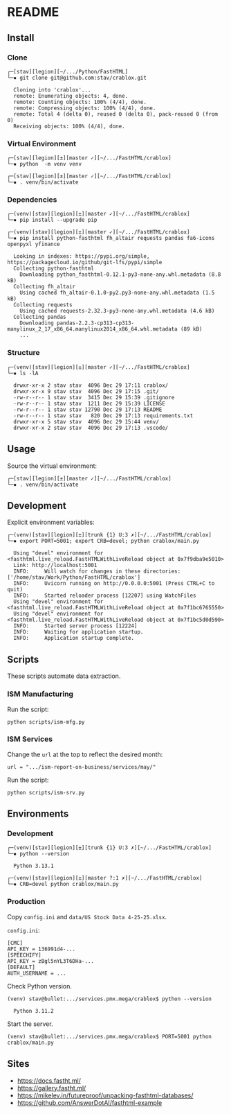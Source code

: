 # README

## Install

### Clone

    ┌─[stav][legion][~/.../Python/FastHTML]
    └─▪ git clone git@github.com:stav/crablox.git

      Cloning into 'crablox'...
      remote: Enumerating objects: 4, done.
      remote: Counting objects: 100% (4/4), done.
      remote: Compressing objects: 100% (4/4), done.
      remote: Total 4 (delta 0), reused 0 (delta 0), pack-reused 0 (from 0)
      Receiving objects: 100% (4/4), done.

### Virtual Environment

    ┌─[stav][legion][±][master ✓][~/.../FastHTML/crablox]
    └─▪ python  -m venv venv

    ┌─[stav][legion][±][master ✓][~/.../FastHTML/crablox]
    └─▪ . venv/bin/activate

### Dependencies

    ┌─(venv)[stav][legion][±][master ✓][~/.../FastHTML/crablox]
    └─▪ pip install --upgrade pip

    ┌─(venv)[stav][legion][±][master ✓][~/.../FastHTML/crablox]
    └─▪ pip install python-fasthtml fh_altair requests pandas fa6-icons openpyxl yfinance

      Looking in indexes: https://pypi.org/simple, https://packagecloud.io/github/git-lfs/pypi/simple
      Collecting python-fasthtml
        Downloading python_fasthtml-0.12.1-py3-none-any.whl.metadata (8.8 kB)
      Collecting fh_altair
        Using cached fh_altair-0.1.0-py2.py3-none-any.whl.metadata (1.5 kB)
      Collecting requests
        Using cached requests-2.32.3-py3-none-any.whl.metadata (4.6 kB)
      Collecting pandas
        Downloading pandas-2.2.3-cp313-cp313-manylinux_2_17_x86_64.manylinux2014_x86_64.whl.metadata (89 kB)
        ...

### Structure

    ┌─(venv)[stav][legion][±][master ✓][~/.../FastHTML/crablox]
    └─▪ ls -lA

      drwxr-xr-x 2 stav stav  4096 Dec 29 17:11 crablox/
      drwxr-xr-x 9 stav stav  4096 Dec 29 17:15 .git/
      -rw-r--r-- 1 stav stav  3415 Dec 29 15:39 .gitignore
      -rw-r--r-- 1 stav stav  1211 Dec 29 15:39 LICENSE
      -rw-r--r-- 1 stav stav 12790 Dec 29 17:13 README
      -rw-r--r-- 1 stav stav   820 Dec 29 17:13 requirements.txt
      drwxr-xr-x 5 stav stav  4096 Dec 29 15:44 venv/
      drwxr-xr-x 2 stav stav  4096 Dec 29 17:13 .vscode/

## Usage

Source the virtual environment:

    ┌─[stav][legion][±][master ✓][~/.../FastHTML/crablox]
    └─▪ . venv/bin/activate

## Development

Explicit environment variables:

    ┌─(venv)[stav][legion][±][trunk {1} U:3 ✗][~/.../FastHTML/crablox]
    └─▪ export PORT=5001; export CRB=devel; python crablox/main.py

      Using "devel" environment for <fasthtml.live_reload.FastHTMLWithLiveReload object at 0x7f9dba9e5010>
      Link: http://localhost:5001
      INFO:     Will watch for changes in these directories: ['/home/stav/Work/Python/FastHTML/crablox']
      INFO:     Uvicorn running on http://0.0.0.0:5001 (Press CTRL+C to quit)
      INFO:     Started reloader process [12207] using WatchFiles
      Using "devel" environment for <fasthtml.live_reload.FastHTMLWithLiveReload object at 0x7f1bc6765550>
      Using "devel" environment for <fasthtml.live_reload.FastHTMLWithLiveReload object at 0x7f1bc5d0d590>
      INFO:     Started server process [12224]
      INFO:     Waiting for application startup.
      INFO:     Application startup complete.

## Scripts

These scripts automate data extraction.

### ISM Manufacturing

Run the script:

    python scripts/ism-mfg.py

### ISM Services

Change the `url` at the top to reflect the desired month:

    url = ".../ism-report-on-business/services/may/"

Run the script:

    python scripts/ism-srv.py

## Environments

### Development

    ┌─(venv)[stav][legion][±][trunk {1} U:3 ✗][~/.../FastHTML/crablox]
    └─▪ python --version

      Python 3.13.1

    ┌─(venv)[stav][legion][±][master ?:1 ✗][~/.../FastHTML/crablox]
    └─▪ CRB=devel python crablox/main.py

### Production

Copy `config.ini` and `data/US Stock Data 4-25-25.xlsx`.

`config.ini`:

    [CMC]
    API_KEY = 136991d4-...
    [SPEECHIFY]
    API_KEY = zBgl5nYL3T6DHa-...
    [DEFAULT]
    AUTH_USERNAME = ...

Check Python version.

    (venv) stav@bullet:.../services.pmx.mega/crablox$ python --version

      Python 3.11.2

Start the server.

    (venv) stav@bullet:.../services.pmx.mega/crablox$ PORT=5001 python crablox/main.py

## Sites

* https://docs.fastht.ml/
* https://gallery.fastht.ml/
* https://mikelev.in/futureproof/unpacking-fasthtml-databases/
* https://github.com/AnswerDotAI/fasthtml-example
